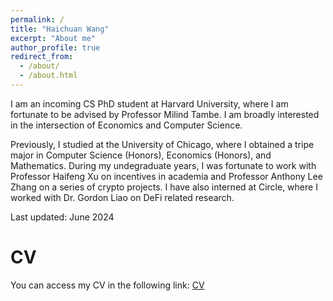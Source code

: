 ```yaml
---
permalink: /
title: "Haichuan Wang"
excerpt: "About me"
author_profile: true
redirect_from: 
  - /about/
  - /about.html
---
```


I am an incoming CS PhD student at Harvard University, where I am fortunate to be advised by Professor Milind Tambe. I am broadly interested in the intersection of Economics and Computer Science.

Previously, I studied at the University of Chicago, where I obtained a tripe major in Computer Science (Honors), Economics (Honors), and Mathematics. During my undegraduate years, I was fortunate to work with Professor Haifeng Xu on incentives in academia and Professor Anthony Lee Zhang on a series of crypto projects. I have also interned at Circle, where I worked with Dr. Gordon Liao on DeFi related research.

Last updated: June 2024

CV
======

You can access my CV in the following link: [CV](https://www.dropbox.com/scl/fi/73fp00iis77wk8yloqbw0/Haichuan_CV.pdf?rlkey=buh0kw7beeezqkmu6lpgmtowa&st=yzba3jac&dl=0)


